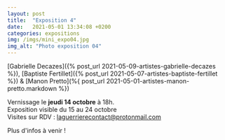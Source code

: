 ```yaml
---
layout: post
title:  "Exposition 4"
date:   2021-05-01 13:34:08 +0200
categories: expositions
img: /imgs/mini_expo04.jpg
img_alt: "Photo exposition 04"
---
```


[Gabrielle Decazes]({% post_url 2021-05-09-artistes-gabrielle-decazes %}), [Baptiste Fertillet]({% post_url 2021-05-07-artistes-baptiste-fertillet %}) & [Manon Pretto](%{ post_url 2021-05-01-artistes-manon-pretto.markdown %})


Vernissage le **jeudi 14 octobre** à 18h.  
Exposition visible du 15 au 24 octobre  
Visites sur RDV : laguerrierecontact@protonmail.com


Plus d'infos à venir !
